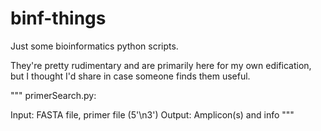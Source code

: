 # binf-things
Just some bioinformatics python scripts. 

They're pretty rudimentary and are primarily here for my own edification, 
but I thought I'd share in case someone finds them useful.

"""
primerSearch.py:

Input: FASTA file, primer file (5'\n3')
Output: Amplicon(s) and info
"""
